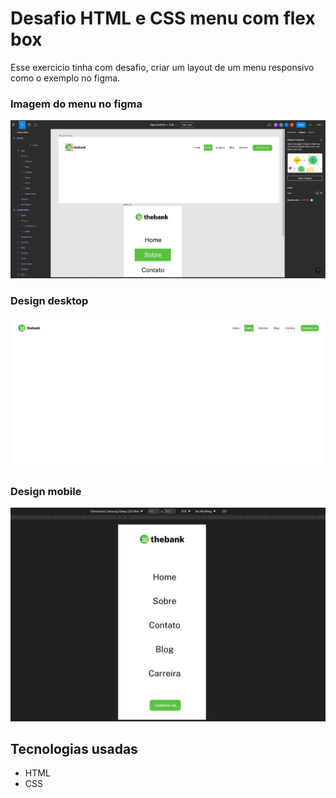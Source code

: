 # Desafio HTML e CSS menu com flex box #

Esse exercicio tinha com desafio, criar um layout de um menu responsivo como o exemplo no figma.

### Imagem do menu no figma ###

<img src="design/layout-figma.png" alt="imagem do layout no figma">

### Design desktop ###

<img src="design/desktop.png" alt="Imagem desktop">

### Design mobile ###

<img src="design/mobile.png" alt="Imagem mobile">

## Tecnologias usadas
- HTML
- CSS
